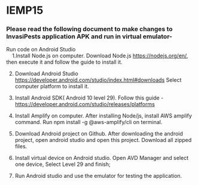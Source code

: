 # IEMP15

<h3>Please read the following document to make changes to InvasiPests application APK and run in virtual emulator-</h3>

Run code on Android Studio<br>
&nbsp;&nbsp;&nbsp;
1.Install Node.js on computer.
Download Node.js https://nodejs.org/en/, then execute it and follow the guide to install it.

2. Download Android Studio
https://developer.android.com/studio/index.html#downloads
Select computer platform to install it.

3. Install Android SDK( Android 10 level 29).
Follow this guide -
https://developer.android.com/studio/releases/platforms

4. Install Amplify on computer.
After installing Node/js, install AWS amplify command.
Run npm install -g @aws-amplify/cli  on terminal.

5. Download Android project on Github.
After downloading the android project, open android studio and open this project.
Download all zipped files.

6. Install virtual device on Android studio.
Open AVD Manager and select one device, 
Select Level 29 and finish;

7. Run Android studio and use the emulator for testing the application.










